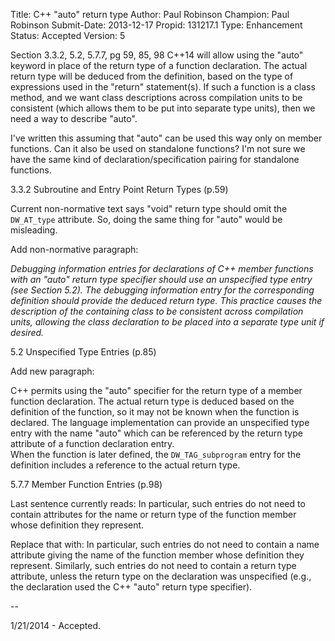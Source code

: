 Title:       C++ "auto" return type
Author:      Paul Robinson
Champion:    Paul Robinson
Submit-Date: 2013-12-17
Propid:      131217.1
Type:        Enhancement
Status:      Accepted
Version:     5

Section 3.3.2, 5.2, 5.7.7, pg 59, 85, 98
C++14 will allow using the "auto" keyword in place of the return type of a function
declaration.  The actual return type will be deduced from the definition, based on the
type of expressions used in the "return" statement(s).  If such a function is a class
method, and we want class descriptions across compilation units to be consistent (which
allows them to be put into separate type units), then we need a way to describe "auto".

I've written this assuming that "auto" can be used this way only on member functions.
Can it also be used on standalone functions?  I'm not sure we have the same kind of
declaration/specification pairing for standalone functions.


3.3.2 Subroutine and Entry Point Return Types (p.59)

Current non-normative text says "void" return type should omit the `DW_AT_type` 
attribute.  So, doing the same thing for "auto" would be misleading.

Add non-normative paragraph:

*Debugging information entries for declarations of C++ member functions with
an "auto" return type specifier should use an unspecified type entry (see 
Section 5.2). The debugging information entry for the corresponding definition
should provide the deduced return type.  This practice causes the description of
the containing class to be consistent across compilation units, allowing the class
declaration to be placed into a separate type unit if desired.*


5.2 Unspecified Type Entries (p.85)

Add new paragraph:

C++ permits using the "auto" specifier for the return type of a member function
declaration.  The actual return type is deduced based on the definition of the 
function, so it may not be known when the function is declared.  The language 
implementation can provide an unspecified type entry with the name "auto" which 
can be referenced by the return type attribute of a function declaration entry.  
When the function is later defined, the `DW_TAG_subprogram` entry for the definition
includes a reference to the actual return type.


5.7.7 Member Function Entries (p.98)

Last sentence currently reads:
  In particular, such entries do not need to contain attributes for the name or
  return type of the function member whose definition they represent.

Replace that with:
  In particular, such entries do not need to contain a name attribute giving
  the name of the function member whose definition they represent.  Similarly,
  such entries do not need to contain a return type attribute, unless the
  return type on the declaration was unspecified (e.g., the declaration used
  the C++ "auto" return type specifier).

--

1/21/2014 - Accepted.
